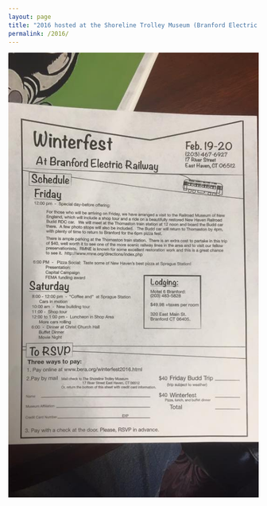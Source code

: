 ```yaml
---
layout: page
title: "2016 hosted at the Shoreline Trolley Museum (Branford Electric Railway)"
permalink: /2016/
---
```



![Winterfest 2016](/assets/images/past/2016.jpg)




